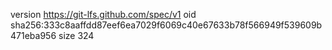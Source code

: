version https://git-lfs.github.com/spec/v1
oid sha256:333c8aaffdd87eef6ea7029f6069c40e67633b78f566949f539609b471eba956
size 324
